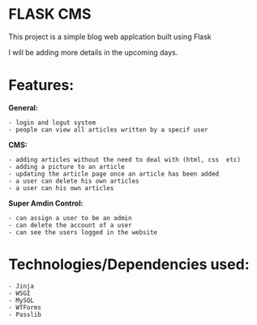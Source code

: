 # FLASK CMS

This project is a simple blog web applcation built using Flask

I will be adding more details in the upcoming days.

# Features:

__General:__
   
    - login and logut system    
    - people can view all articles written by a specif user
  
__CMS:__

    - adding articles without the need to deal with (html, css  etc)
    - adding a picture to an article
    - updating the article page once an article has been added
    - a user can delete his own articles
    - a user can his own articles 
  
__Super Amdin Control:__

    - can assign a user to be an admin
    - can delete the account of a user
    - can see the users logged in the website


# Technologies/Dependencies used:

    - Jinja
    - WSGI
    - MySQL
    - WTForms
    - Passlib
